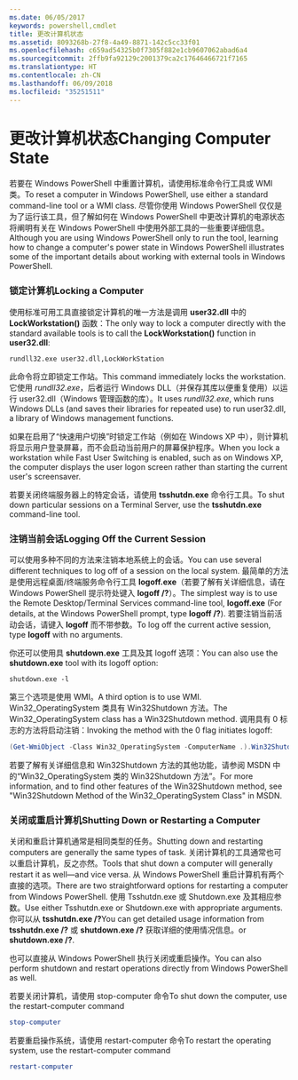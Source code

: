 ```yaml
---
ms.date: 06/05/2017
keywords: powershell,cmdlet
title: 更改计算机状态
ms.assetid: 8093268b-27f8-4a49-8871-142c5cc33f01
ms.openlocfilehash: c659ad54325b0f7305f882e1cb9607062abad6a4
ms.sourcegitcommit: 2ffb9fa92129c2001379ca2c17646466721f7165
ms.translationtype: HT
ms.contentlocale: zh-CN
ms.lasthandoff: 06/09/2018
ms.locfileid: "35251511"
---
```

# <a name="changing-computer-state"></a><span data-ttu-id="b1b5c-103">更改计算机状态</span><span class="sxs-lookup"><span data-stu-id="b1b5c-103">Changing Computer State</span></span>

<span data-ttu-id="b1b5c-104">若要在 Windows PowerShell 中重置计算机，请使用标准命令行工具或 WMI 类。</span><span class="sxs-lookup"><span data-stu-id="b1b5c-104">To reset a computer in Windows PowerShell, use either a standard command-line tool or a WMI class.</span></span> <span data-ttu-id="b1b5c-105">尽管你使用 Windows PowerShell 仅仅是为了运行该工具，但了解如何在 Windows PowerShell 中更改计算机的电源状态将阐明有关在 Windows PowerShell 中使用外部工具的一些重要详细信息。</span><span class="sxs-lookup"><span data-stu-id="b1b5c-105">Although you are using Windows PowerShell only to run the tool, learning how to change a computer's power state in Windows PowerShell illustrates some of the important details about working with external tools in Windows PowerShell.</span></span>

### <a name="locking-a-computer"></a><span data-ttu-id="b1b5c-106">锁定计算机</span><span class="sxs-lookup"><span data-stu-id="b1b5c-106">Locking a Computer</span></span>

<span data-ttu-id="b1b5c-107">使用标准可用工具直接锁定计算机的唯一方法是调用 **user32.dll** 中的 **LockWorkstation()** 函数：</span><span class="sxs-lookup"><span data-stu-id="b1b5c-107">The only way to lock a computer directly with the standard available tools is to call the **LockWorkstation()** function in **user32.dll**:</span></span>

```
rundll32.exe user32.dll,LockWorkStation
```

<span data-ttu-id="b1b5c-108">此命令将立即锁定工作站。</span><span class="sxs-lookup"><span data-stu-id="b1b5c-108">This command immediately locks the workstation.</span></span> <span data-ttu-id="b1b5c-109">它使用 *rundll32.exe*，后者运行 Windows DLL（并保存其库以便重复使用）以运行 user32.dll（Windows 管理函数的库）。</span><span class="sxs-lookup"><span data-stu-id="b1b5c-109">It uses *rundll32.exe*, which runs Windows DLLs (and saves their libraries for repeated use) to run user32.dll, a library of Windows management functions.</span></span>

<span data-ttu-id="b1b5c-110">如果在启用了“快速用户切换”时锁定工作站（例如在 Windows XP 中），则计算机将显示用户登录屏幕，而不会启动当前用户的屏幕保护程序。</span><span class="sxs-lookup"><span data-stu-id="b1b5c-110">When you lock a workstation while Fast User Switching is enabled, such as on Windows XP, the computer displays the user logon screen rather than starting the current user's screensaver.</span></span>

<span data-ttu-id="b1b5c-111">若要关闭终端服务器上的特定会话，请使用 **tsshutdn.exe** 命令行工具。</span><span class="sxs-lookup"><span data-stu-id="b1b5c-111">To shut down particular sessions on a Terminal Server, use the **tsshutdn.exe** command-line tool.</span></span>

### <a name="logging-off-the-current-session"></a><span data-ttu-id="b1b5c-112">注销当前会话</span><span class="sxs-lookup"><span data-stu-id="b1b5c-112">Logging Off the Current Session</span></span>

<span data-ttu-id="b1b5c-113">可以使用多种不同的方法来注销本地系统上的会话。</span><span class="sxs-lookup"><span data-stu-id="b1b5c-113">You can use several different techniques to log off of a session on the local system.</span></span> <span data-ttu-id="b1b5c-114">最简单的方法是使用远程桌面/终端服务命令行工具 **logoff.exe**（若要了解有关详细信息，请在 Windows PowerShell 提示符处键入 **logoff /?**）。</span><span class="sxs-lookup"><span data-stu-id="b1b5c-114">The simplest way is to use the Remote Desktop/Terminal Services command-line tool, **logoff.exe** (For details, at the Windows PowerShell prompt, type **logoff /?**).</span></span> <span data-ttu-id="b1b5c-115">若要注销当前活动会话，请键入 **logoff** 而不带参数。</span><span class="sxs-lookup"><span data-stu-id="b1b5c-115">To log off the current active session, type **logoff** with no arguments.</span></span>

<span data-ttu-id="b1b5c-116">你还可以使用具 **shutdown.exe** 工具及其 logoff 选项：</span><span class="sxs-lookup"><span data-stu-id="b1b5c-116">You can also use the **shutdown.exe** tool with its logoff option:</span></span>

```
shutdown.exe -l
```

<span data-ttu-id="b1b5c-117">第三个选项是使用 WMI。</span><span class="sxs-lookup"><span data-stu-id="b1b5c-117">A third option is to use WMI.</span></span> <span data-ttu-id="b1b5c-118">Win32_OperatingSystem 类具有 Win32Shutdown 方法。</span><span class="sxs-lookup"><span data-stu-id="b1b5c-118">The Win32_OperatingSystem class has a Win32Shutdown method.</span></span> <span data-ttu-id="b1b5c-119">调用具有 0 标志的方法将启动注销：</span><span class="sxs-lookup"><span data-stu-id="b1b5c-119">Invoking the method with the 0 flag initiates logoff:</span></span>

```powershell
(Get-WmiObject -Class Win32_OperatingSystem -ComputerName .).Win32Shutdown(0)
```

<span data-ttu-id="b1b5c-120">若要了解有关详细信息和 Win32Shutdown 方法的其他功能，请参阅 MSDN 中的“Win32_OperatingSystem 类的 Win32Shutdown 方法”。</span><span class="sxs-lookup"><span data-stu-id="b1b5c-120">For more information, and to find other features of the Win32Shutdown method, see "Win32Shutdown Method of the Win32_OperatingSystem Class" in MSDN.</span></span>

### <a name="shutting-down-or-restarting-a-computer"></a><span data-ttu-id="b1b5c-121">关闭或重启计算机</span><span class="sxs-lookup"><span data-stu-id="b1b5c-121">Shutting Down or Restarting a Computer</span></span>

<span data-ttu-id="b1b5c-122">关闭和重启计算机通常是相同类型的任务。</span><span class="sxs-lookup"><span data-stu-id="b1b5c-122">Shutting down and restarting computers are generally the same types of task.</span></span> <span data-ttu-id="b1b5c-123">关闭计算机的工具通常也可以重启计算机，反之亦然。</span><span class="sxs-lookup"><span data-stu-id="b1b5c-123">Tools that shut down a computer will generally restart it as well—and vice versa.</span></span> <span data-ttu-id="b1b5c-124">从 Windows PowerShell 重启计算机有两个直接的选项。</span><span class="sxs-lookup"><span data-stu-id="b1b5c-124">There are two straightforward options for restarting a computer from Windows PowerShell.</span></span> <span data-ttu-id="b1b5c-125">使用 Tsshutdn.exe 或 Shutdown.exe 及其相应参数。</span><span class="sxs-lookup"><span data-stu-id="b1b5c-125">Use either Tsshutdn.exe or Shutdown.exe with appropriate arguments.</span></span> <span data-ttu-id="b1b5c-126">你可以从 **tsshutdn.exe /?**</span><span class="sxs-lookup"><span data-stu-id="b1b5c-126">You can get detailed usage information from **tsshutdn.exe /?**</span></span> <span data-ttu-id="b1b5c-127">或 **shutdown.exe /?** 获取详细的使用情况信息。</span><span class="sxs-lookup"><span data-stu-id="b1b5c-127">or **shutdown.exe /?**.</span></span>

<span data-ttu-id="b1b5c-128">也可以直接从 Windows PowerShell 执行关闭或重启操作。</span><span class="sxs-lookup"><span data-stu-id="b1b5c-128">You can also perform shutdown and restart operations directly from Windows PowerShell as well.</span></span>

<span data-ttu-id="b1b5c-129">若要关闭计算机，请使用 stop-computer 命令</span><span class="sxs-lookup"><span data-stu-id="b1b5c-129">To shut down the computer, use the restart-computer command</span></span>

```powershell
stop-computer
```

<span data-ttu-id="b1b5c-130">若要重启操作系统，请使用 restart-computer 命令</span><span class="sxs-lookup"><span data-stu-id="b1b5c-130">To restart the operating system, use the restart-computer command</span></span>

```powershell
restart-computer
```

